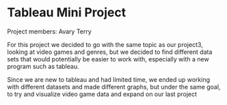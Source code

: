 # Tableau Mini Project

Project members:
Avary
Terry

For this project we decided to go with the same topic as our project3, looking at video games and genres, but we decided to find different data sets that would potentially be easier to work with, especially with a new program such as tableau. 

Since we are new to tableau and had limited time, we ended up working with different datasets and made different graphs, but under the same goal, to try and visualize video game data and expand on our last project
